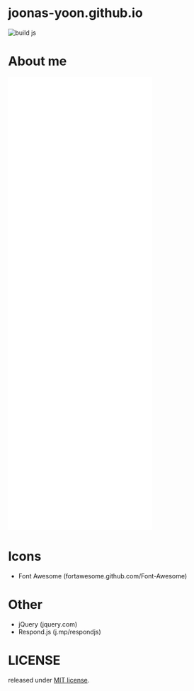 # joonas-yoon.github.io

![build js](https://github.com/joonas-yoon/joonas-yoon.github.io/workflows/build%20js/badge.svg)

# About me

![metrics](https://raw.githubusercontent.com/joonas-yoon/joonas-yoon/master/metrics.svg)

# Icons

- Font Awesome (fortawesome.github.com/Font-Awesome)

# Other

- jQuery (jquery.com)
- Respond.js (j.mp/respondjs)

# LICENSE

released under [MIT license](https://github.com/joonas-yoon/joonas-yoon.github.io/blob/master/LICENSE.txt).